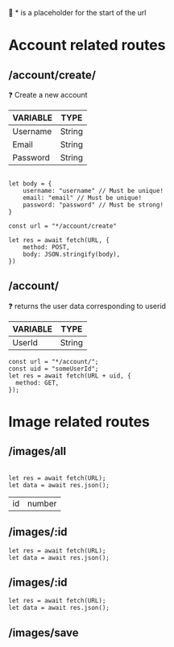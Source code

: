 <aside>
👤 * is a placeholder for the start of the url

</aside>

# Account related routes

## /account/create/

<aside>
❓ Create a new account

</aside>

| VARIABLE | TYPE   |
| -------- | ------ |
| Username | String |
| Email    | String |
| Password | String |

```tsx

let body = {
	username: "username" // Must be unique!
	email: "email" // Must be unique!
	password: "password" // Must be strong!
}

const url = "*/account/create"

let res = await fetch(URL, {
	method: POST,
	body: JSON.stringify(body),
})
```

## /account/<userId>

<aside>
❓ returns the user data corresponding to userid

</aside>

| VARIABLE | TYPE   |
| -------- | ------ |
| UserId   | String |

```tsx
const url = "*/account/";
const uid = "someUserId";
let res = await fetch(URL + uid, {
  method: GET,
});
```

# Image related routes

## /images/all

|     |     |
| --- | --- |

```tsx
let res = await fetch(URL);
let data = await res.json();
```

|     |        |
| --- | ------ |
| id  | number |

## /images/:id

```tsx
let res = await fetch(URL);
let data = await res.json();
```

## /images/:id

```tsx
let res = await fetch(URL);
let data = await res.json();
```

## /images/save
